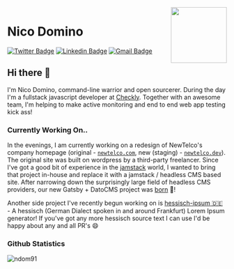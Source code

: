 <img align="right" src="https://imgur.com/46Xmagk.png" width="128" />

# Nico Domino

[![Twitter Badge](https://img.shields.io/badge/-@ndom91-1ca0f1?style=flat-square&labelColor=1ca0f1&logo=twitter&logoColor=white&link=https://twitter.com/ndom91)](https://twitter.com/ndom91) [![Linkedin Badge](https://img.shields.io/badge/-ndom91-blue?style=flat-square&logo=Linkedin&logoColor=white&link=https://www.linkedin.com/in/ndom91/)](https://www.linkedin.com/in/ndom91/) [![Gmail Badge](https://img.shields.io/badge/-yo@ndo.dev-c14438?style=flat-square&logo=mail.ru&logoColor=white&link=mailto:yo@ndo.dev)](mailto:yo@ndo.dev)

## Hi there 👋

I'm Nico Domino, command-line warrior and open sourcerer. During the day I'm a fullstack javascript developer at [Checkly](https://checklyhq.com). Together with an awesome team, I'm helping to make active monitoring and end to end web app testing kick ass!

### Currently Working On..

In the evenings, I am currently working on a redesign of NewTelco's company homepage (original - [`newtelco.com`](https://newtelco.com), new (staging) - [`newtelco.dev`](https://newtelco.dev)). The original site was built on wordpress by a third-party freelancer. Since I've got a good bit of experience in the [jamstack](https://www.netlify.com/jamstack/) world, I wanted to bring that project in-house and replace it with a jamstack / headless CMS based site. After narrowing down the surprisingly large field of headless CMS providers, our new Gatsby + DatoCMS project was [born](https://github.com/newtelco/newtelco-dato) 🎉!

Another side project I've recently begun working on is [hessisch-ipsum 🇩🇪](https://hessisch-ipsum.de) - A hessisch (German Dialect spoken in and around Frankfurt) Lorem Ipsum generator! If you've got any more hessisch source text I can use I'd be happy about any and all PR's 😄

### Github Statistics

![ndom91](https://github-readme-stats.vercel.app/api?username=ndom91&show_icons=true&theme=react&count_private=true&hide_border=true&hide_title=true&bg_color=0e1117)
